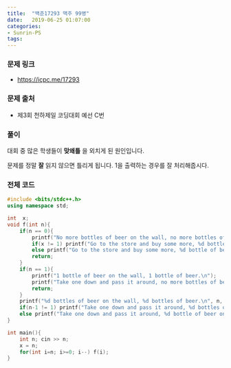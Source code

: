 ```yaml
---
title:  "백준17293 맥주 99병"
date:   2019-06-25 01:07:00
categories:
- Sunrin-PS
tags:
---
```


### 문제 링크
* https://icpc.me/17293

### 문제 출처
* 제3회 천하제일 코딩대회 예선 C번

### 풀이
대회 중 많은 학생들이 **맞왜틀** 을 외치게 된 원인입니다.

문제를 정말 **잘** 읽지 않으면 틀리게 됩니다. 1을 출력하는 경우를 잘 처리해줍시다.

### 전체 코드
```cpp
#include <bits/stdc++.h>
using namespace std;

int  x;
void f(int n){
	if(n == 0){
		printf("No more bottles of beer on the wall, no more bottles of beer.\n");
		if(x != 1) printf("Go to the store and buy some more, %d bottles of beer on the wall.", x);
		else printf("Go to the store and buy some more, %d bottle of beer on the wall.", x);
		return;
	}
	if(n == 1){
		printf("1 bottle of beer on the wall, 1 bottle of beer.\n");
		printf("Take one down and pass it around, no more bottles of beer on the wall.\n\n");
		return;
	}
	printf("%d bottles of beer on the wall, %d bottles of beer.\n", n, n);
	if(n-1 != 1) printf("Take one down and pass it around, %d bottles of beer on the wall.\n\n", n-1);
	else printf("Take one down and pass it around, %d bottle of beer on the wall.\n\n", n-1);
}

int main(){
	int n; cin >> n;
	x = n;
	for(int i=n; i>=0; i--) f(i);
}
```

